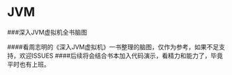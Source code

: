 # JVM

###深入JVM虚拟机全书脑图

####看周志明的《深入JVM虚拟机》一书整理的脑图，仅作为参考，如果不足支持，欢迎ISSUES
####后续将会结合书本加入代码演示，看精力和能力了，毕竟平时也有上班。
